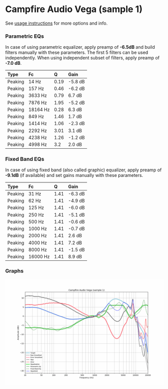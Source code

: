 # Campfire Audio Vega (sample 1)
See [usage instructions](https://github.com/jaakkopasanen/AutoEq#usage) for more options and info.

### Parametric EQs
In case of using parametric equalizer, apply preamp of **-6.5dB** and build filters manually
with these parameters. The first 5 filters can be used independently.
When using independent subset of filters, apply preamp of **-7.0 dB**.

| Type    | Fc       |    Q | Gain    |
|:--------|:---------|:-----|:--------|
| Peaking | 14 Hz    | 0.19 | -5.8 dB |
| Peaking | 157 Hz   | 0.46 | -6.2 dB |
| Peaking | 3633 Hz  | 0.79 | 6.7 dB  |
| Peaking | 7876 Hz  | 1.95 | -5.2 dB |
| Peaking | 18164 Hz | 0.28 | 6.3 dB  |
| Peaking | 849 Hz   | 1.46 | 1.7 dB  |
| Peaking | 1414 Hz  | 1.06 | -2.3 dB |
| Peaking | 2292 Hz  | 3.01 | 3.1 dB  |
| Peaking | 4238 Hz  | 1.26 | -1.2 dB |
| Peaking | 4998 Hz  | 3.2  | 2.0 dB  |

### Fixed Band EQs
In case of using fixed band (also called graphic) equalizer, apply preamp of **-9.1dB**
(if available) and set gains manually with these parameters.

| Type    | Fc       |    Q | Gain    |
|:--------|:---------|:-----|:--------|
| Peaking | 31 Hz    | 1.41 | -6.3 dB |
| Peaking | 62 Hz    | 1.41 | -4.9 dB |
| Peaking | 125 Hz   | 1.41 | -6.0 dB |
| Peaking | 250 Hz   | 1.41 | -5.1 dB |
| Peaking | 500 Hz   | 1.41 | -0.6 dB |
| Peaking | 1000 Hz  | 1.41 | -0.7 dB |
| Peaking | 2000 Hz  | 1.41 | 2.6 dB  |
| Peaking | 4000 Hz  | 1.41 | 7.2 dB  |
| Peaking | 8000 Hz  | 1.41 | -1.5 dB |
| Peaking | 16000 Hz | 1.41 | 8.9 dB  |

### Graphs
![](./Campfire%20Audio%20Vega%20(sample%201).png)